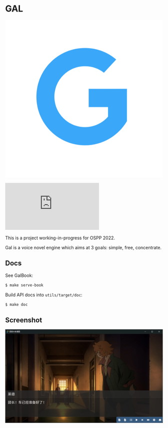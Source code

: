 # GAL
![Logo](assets/glogo.png)

[![Azure DevOps builds](https://strawberry-vs.visualstudio.com/gal/_apis/build/status/Berrysoft.gal?branch=master)](https://strawberry-vs.visualstudio.com/gal/_build)

This is a project working-in-progress for OSPP 2022.

Gal is a voice novel engine which aims at 3 goals: simple, free, concentrate.

## Docs
See GalBook:
``` bash
$ make serve-book
```

Build API docs into `utils/target/doc`:
``` bash
$ make doc
```

## Screenshot
![GalGui](assets/galgui.png)
